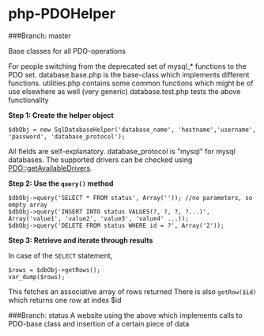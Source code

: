 php-PDOHelper
=============
###Branch: master

Base classes for all PDO-operations

For people switching from the deprecated set of mysql_* functions to the PDO set.
    database.base.php is the base-class which implements different functions.
    utilities.php contains some common functions which might be of use elsewhere as well (very generic)
    database.test.php tests the above functionality

**Step 1: Create the helper object**

    $dbObj = new SqlDatabaseHelper('database_name', 'hostname','username', 'password', 'database_protocol');

All fields are self-explanatory. database_protocol is "mysql" for mysql databases. The supported drivers can be checked using [PDO::getAvailableDrivers](http://www.php.net/manual/en/pdo.getavailabledrivers.php).

**Step 2: Use the `query()` method**

    $dbObj->query('SELECT * FROM status', Array('')); //no parameters, so empty array
    $dbObj->query('INSERT INTO status VALUES(?, ?, ?, ?...)', Array('value1', 'value2', 'value3', 'value4' ...));
    $dbObj->query('DELETE FROM status WHERE id = ?', Array('2'));

**Step 3: Retrieve and iterate through results**

In case of the `SELECT` statement, 

    $rows = $dbObj->getRows();
    var_dump($rows);

This fetches an associative array of rows returned
There is also `getRow($id)` which returns one row at index $id

###Branch: status
A website using the above which implements calls to PDO-base class and insertion of a certain piece of data
